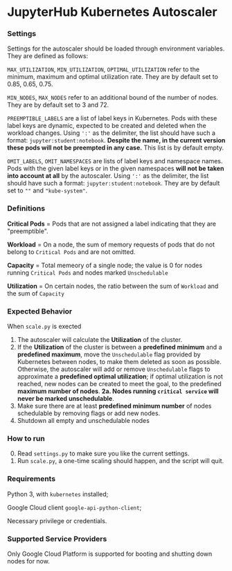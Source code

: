 JupyterHub Kubernetes Autoscaler
===================================

### Settings

Settings for the autoscaler should be loaded through environment variables. They are defined as follows:

`MAX_UTILIZATION`, `MIN_UTILIZATION`, `OPTIMAL_UTILIZATION` refer to the minimum, maximum and optimal utilization rate. They are by default set to 0.85, 0.65, 0.75.

`MIN_NODES`, `MAX_NODES` refer to an additional bound of the number of nodes. They are by default set to 3 and 72.

`PREEMPTIBLE_LABELS` are a list of label keys in Kubernetes. Pods with these label keys are dynamic, expected to be created and deleted when the workload changes. Using `':'` as the delimiter, the list should have such a format: `jupyter:student:notebook`. **Despite the name, in the current version these pods will not be preempted in any case.** This list is by default empty.

`OMIT_LABELS`, `OMIT_NAMESPACES` are lists of label keys and namespace names. Pods with the given label keys or in the given namespaces **will not be taken into account at all** by the autoscaler. Using `':'` as the delimiter, the list should have such a format: `jupyter:student:notebook`. They are by default set to `""` and `"kube-system"`.


### Definitions

**Critical Pods** = Pods that are not assigned a label indicating that they are "preemptible".

**Workload** =  On a node, the sum of memory requests of pods that do not belong to `Critical Pods` and are not omitted.

**Capacity** = Total memeory of a single node; the value is 0 for nodes running `Critical Pods` and nodes marked `Unschedulable`

**Utilization** = On certain nodes, the ratio between the sum of `Workload` and the sum of `Capacity`

### Expected Behavior

When `scale.py` is exected

1. The autoscaler will calculate the **Utilization** of the cluster.
2. If the **Utilization** of the cluster is between a **predefined minimum** and a **predefined maximum**, move the `Unschedulable` flag provided by Kubernetes between nodes, to make them deleted as soon as possible. Otherwise, the autoscaler will add or remove `Unschedulable` flags to approximate a **predefined optimal utilization**; if optimal utilization is not reached, new nodes can be created to meet the goal, to the predefined **maximum number of nodes**.
**2a. Nodes running `critical service` will never be marked unschedulable**.
3. Make sure there are at least **predefined minimum number** of nodes schedulable by removing flags or add new nodes.
4. Shutdown all empty and unschedulable nodes

### How to run

0. Read `settings.py` to make sure you like the current settings.
1. Run `scale.py`, a one-time scaling should happen, and the script will quit.

### Requirements

Python 3, with `kubernetes` installed;

Google Cloud client `google-api-python-client`;

Necessary privilege or credentials.

### Supported Service Providers

Only Google Cloud Platform is supported for booting and shutting down nodes for now.
